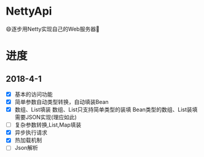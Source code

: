 # NettyApi
😄逐步用Netty实现自己的Web服务器🌹

# 进度
## 2018-4-1
- [x] 基本的访问功能
- [x] 简单参数自动类型转换，自动填装Bean
- [x] 数组、List填装 数组、List只支持简单类型的装填 Bean类型的数组、List装填需要JSON实现(理应如此)
- [ ] 复杂参数转换,List,Map填装
- [x] 异步执行请求
- [x] 热加载机制
- [ ] Json解析 
